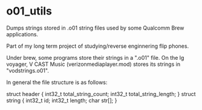 # o01_utils
Dumps strings stored in .o01 string files used by some Qualcomm Brew applications.

Part of my long term project of studying/reverse enginnering flip phones.

Under brew, some programs store their strings in a ".o01" file. On the lg voyager, V CAST Music (verizonmediaplayer.mod) stores its strings in "vodstrings.o01".

In general the file structure is as follows:

struct header { int32_t total_string_count; int32_t total_string_length; } struct string { int32_t id; int32_t length; char str[]; }
